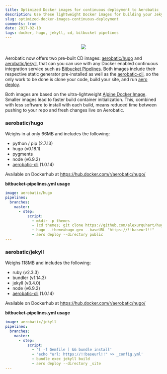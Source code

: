 ```yaml
---
title: Optimized Docker images for continuous deployment to Aerobatic
description: Use these lightweight Docker images for building your Jekyll or Hugo sites and deploying to Aerobatic
slug: optimized-docker-images-continuous-deployment
comments: true
date: 2017-02-10
tags: docker, hugo, jekyll, cd, bitbucket pipelines
---
```


<div style="text-align: center; margin-bottom: 20px;">
<img src="//www.aerobatic.com/media/logos/docker-logo.png" style=" max-width: 100%; max-height: 100px;">
</div>

Aerobatic now offers two pre-built CD images: [aerobatic/hugo](https://hub.docker.com/r/aerobatic/hugo/) and [aerobatic/jekyll](https://hub.docker.com/r/aerobatic/jekyll/), that can you can use with any Docker enabled continuous integration service such as [Bitbucket Pipelines](https://bitbucket.org/product/features). Both images include their respective static generator pre-installed as well as the [aerobatic-cli](/docs/cli/), so the only work to be done is clone your code, build your site, and run [aero deploy](/docs/cli/#deploy).

Both images are based on the ultra-lightweight [Alpine Docker Image](http://gliderlabs.viewdocs.io/docker-alpine/). Smaller images lead to faster build container initialization. This, combined with less software to install with each build, means reduced time between pushing to your repo and fresh changes live on Aerobatic.

### aerobatic/hugo
Weighs in at only 66MB and includes the following:

* python / pip (2.7.13)
* hugo (v0.18.1)
* pygments
* node (v6.9.2)
* [aerobatic-cli](https://www.aerobatic.com/docs/cli/) (1.0.14)

Available on Dockerhub at https://hub.docker.com/r/aerobatic/hugo/

**bitbucket-pipelines.yml usage**

~~~yaml
image: aerobatic/hugo
pipelines:
  branches:
    master:
      - step:
          script:
            - mkdir -p themes
            - (cd themes; git clone https://github.com/alexurquhart/hugo-geo.git)
            - hugo --theme=hugo-geo --baseURL "https://!!baseurl!!"
            - aero deploy --directory public
---
~~~

### aerobatic/jekyll
Weighs 118MB and includes the following:

* ruby (v2.3.3)
* bundler (v1.14.3)
* jekyll (v3.4.0)
* node (v6.9.2)
* [aerobatic-cli](https://www.aerobatic.com/docs/cli/) (1.0.14)

Available on Dockerhub at https://hub.docker.com/r/aerobatic/hugo/

**bitbucket-pipelines.yml usage**

~~~yaml
image: aerobatic/jekyll
pipelines:
  branches:
    master:
      - step:
          script:
            - '[ -f Gemfile ] && bundle install'
            - 'echo "url: https://!!baseurl!!" >> _config.yml'
            - bundle exec jekyll build
            - aero deploy --directory _site
---
~~~
